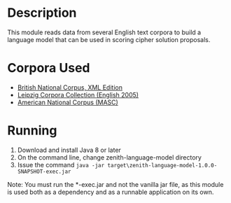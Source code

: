 # Description
This module reads data from several English text corpora to build a language model that can be used in scoring cipher solution proposals.

# Corpora Used
* [British National Corpus, XML Edition](http://ota.ox.ac.uk/desc/2554)
* [Leipzig Corpora Collection (English 2005)](http://wortschatz.uni-leipzig.de/en/download/)
* [American National Corpus (MASC)](http://www.anc.org/data/masc/downloads/data-download/)

# Running
1. Download and install Java 8 or later
2. On the command line, change zenith-language-model directory
3. Issue the command `java -jar target\zenith-language-model-1.0.0-SNAPSHOT-exec.jar`

Note: You must run the *-exec.jar and not the vanilla jar file, as this module is used both as a dependency and as a runnable application on its own.